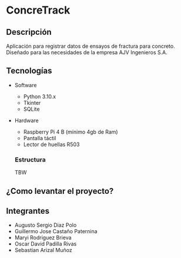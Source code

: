 # ConcreTrack

## Descripción

Aplicación para registrar datos de ensayos de fractura para concreto. Diseñado para las necesidades de la empresa AJV Ingenieros S.A. 

## Tecnologías

- Software
    - Python 3.10.x
    - Tkinter
    - SQLite
- Hardware
    - Raspberry Pi 4 B (mínimo 4gb de Ram)
    - Pantalla táctil
    - Lector de huellas R503

    ### Estructura
    TBW

## ¿Como levantar el proyecto?

## Integrantes
- Augusto Sergio Diaz Polo
- Guillermo Jose Castaño Paternina
- Maryi Rodriguez Brieva
- Oscar David Padilla Rivas
- Sebastian Arizal Muñoz
